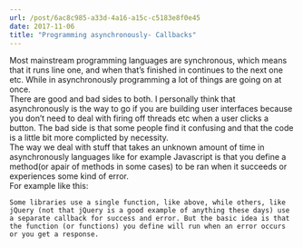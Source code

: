 ```yaml
---
url: /post/6ac8c985-a33d-4a16-a15c-c5183e8f0e45
date: 2017-11-06
title: "Programming asynchronously- Callbacks"
---
```


<div class="kg-card-markdown">

  Most mainstream programming languages are synchronous, which means that it runs line one, and when that&#8217;s finished in continues to the next one etc. While in asynchronously programming a lot of things are going on at once.<br /> There are good and bad sides to both. I personally think that asynchronously is the way to go if you are building user interfaces because you don&#8217;t need to deal with firing off threads etc when a user clicks a button. The bad side is that some people find it confusing and that the code is a little bit more complicted by necessity.<br /> The way we deal with stuff that takes an unknown amount of time in asynchronously languages like for example Javascript is that you define a method(or apair of methods in some cases) to be ran when it succeeds or experiences some kind of error.<br /> For example like this:</p> 

  

<script src="https://gist.github.com/hjertnes/89edf838bfd0c30d930cba14255182d9.js"></script>

  

  <p>

    Some libraries use a single function, like above, while others, like jQuery (not that jQuery is a good example of anything these days) use a separate callback for success and error. But the basic idea is that the function (or functions) you define will run when an error occurs or you get a response.

  </p>

</div>